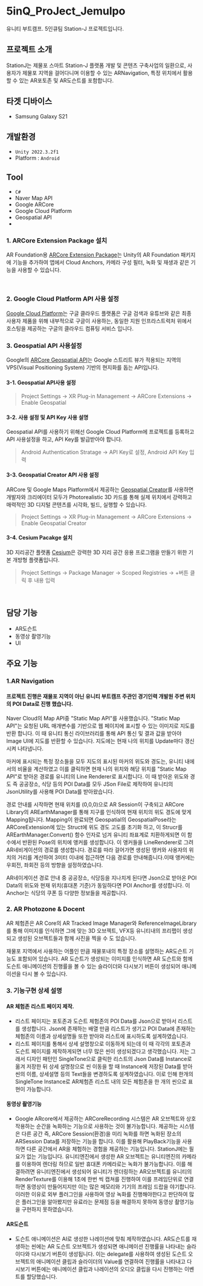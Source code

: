 # 5inQ_ProJect_Jemulpo
유니티 부트캠프.
5인큐팀 Station-J 프로젝트입니다.

## 프로젝트 소개
StationJ는 제물포 스마트 Station-J 플랫폼 개발 및 콘텐츠 구축사업의 일환으로, 사용자가 제물포 지역을 걸어다니며 이용할 수 있는 ARNavigation, 특정 위치에서 활용할 수 있는 AR포토존 및 AR도슨트를 포함합니다.

## 타겟 디바이스
- Samsung Galaxy S21

## 개발환경
- `Unity 2022.3.2f1`
- Platform : `Android`

## Tool 
- `C#`
- Naver Map API
- Google ARCore
- Google Cloud Platform
- Geospatial API
- 
### 1. ARCore Extension Package 설치
AR Foundation용 [ARCore Extension Package](https://developers.google.com/ar/develop/unity-arf/getting-started-extensions?hl=ko)는 Unity의 AR Foundation 패키지에 기능을 추가하여 앱에서 Cloud Anchors, 카메라 구성 필터, 녹화 및 재생과 같은 기능을 사용할 수 있습니다.

<br>

### 2. Google Cloud Platform API 사용 설정
[Google Cloud Platform](https://cloud.google.com/, "Google Cloud Platform")는 구글 클라우드 플랫폼은 구글 검색과 유튜브와 같은 최종 사용자 제품을 위해 내부적으로 구글이 사용하는, 동일한 지원 인프라스트럭처 위에서 호스팅을 제공하는 구글의 클라우드 컴퓨팅 서비스 입니다.

### 3. Geospatial API 사용설정
Google의 [ARCore Geospatial API](https://developers.google.com/ar/develop/geospatial?hl=ko, "Google ARCore 
 Geospatial")는 Google 스트리트 뷰가 적용되는 지역의 VPS(Visual Positioning System) 기반의 현지화를 돕는 API입니다.

#### 3-1. Geospatial API사용 설정
> Project Settings -> XR Plug-in Management -> ARCore Extensions -> Enable Geospatial

#### 3-2. 사용 설정 및 API Key 사용 설명
Geospatial API를 사용하기 위해선 Google Cloud Platform에 프로젝트를 등록하고 API 사용설정을 하고, API Key를 발급받아야 합니다.

> Android Authentication Stratage -> API Key로 설정, Android API Key 입력

#### 3-3. Geospatial Creator API 사용 설정
ARCore 및 Google Maps Platform에서 제공하는 [Geospatial Creator](https://developers.google.com/ar/geospatialcreator/intro?hl=ko, "Geospatial Creator")를 사용하면 개발자와 크리에이터 모두가 Photorealistic 3D 카드를 통해 실제 위치에서 강력하고 매력적인 3D 디지털 콘텐츠를 시각화, 빌드, 실행할 수 있습니다.

>  Project Settings -> XR Plug-in Management -> ARCore Extensions -> Enable Geospatial Creator

#### 3-4. Cesium Pacakge 설치
3D 지리공간 플랫폼 [Cesium](https://cesium.com/, "Cesium")은 강력한 3D 지리 공간 응용 프로그램을 만들기 위한 기본 개방형 플랫폼입니다.

> Project Settings -> Package Manager -> Scoped Registries -> +버튼 클릭 후 내용 입력

<br>

## 담당 기능
- AR도슨트
- 동영상 촬영기능
- UI

## 주요 기능
### 1.AR Navigation
#### 프로젝트 진행은 재물포 지역이 아닌 유니티 부트캠프 주관인 경기인력 개발원 주변 위치의 POI Data로 진행 했습니다.
Naver Cloud의 Map API중 "Static Map API"를 사용했습니다. "Static Map API"는 요청된 URL 매개변수를 기반으로 웹 페이지에 표시할 수 있는 이미지로 지도를 반환 합니다. 이 때 유니티 통신 라이브러리를 통해 API 통신 및 결과 값을 받아야 Image UI에 지도를 반환할 수 있습니다. 지도에는 현재 나의 위치를 Update마다 갱신시켜 나타냅니다. 

마커에 표시되는 특정 장소들을 모두  지도의 표시된 마커의 위도와 경도는, 유니티 내에서의 비율을 계산하였고 이를 클릭하면 현재 나의 위치와 해당 위치를 "Static Map API"로 받아온 경로를 유니티의 Line Renderer로 표시합니다. 이 때 받아온 위도와 경도 즉 공공장소, 식당 등의 POI Data를 모두 JSon File로 제작하여 유니티의 JsonUtility를 사용해 POI Data를 받아왔습니다.

경로 안내를 시작하면 현재 위치를 (0,0,0)으로 AR Session이 구축되고 ARCore Library의 AREarthManager를 통해 지구를 인식하여 현재 위치의 위도 경도에 맞게 Mapping됩니다. Mapping이 완료되면 Geospatial의 GeospatialPose라는 ARCoreExtension에 있는 Struct에 위도 경도 고도를 초기화 하고, 이 Strucr를 AREarthManager.Convert() 함수 인자로 넘겨 유니티 좌표계로 치환하게되면 이 함수에서 반환된 Pose의 위치에 앵커를 생성합니다. 이 앵커들을 LineRenderer로 그려 AR네비게이션의 경로를 생성합니다. 경로를 따라 걸어가면 생성된 앵커와 사용자의 위치의 거리를 계산하여 3미터 이내에 접근하면 다음 경로를 안내해줍니다.이때 앵커에는 우회전, 좌회전 등의 방향을 설정하였습니다. 

AR네이게이션 경로 안내 중 공공장소, 식당등을 지나치게 된다면 Json으로 받아온 POI Data의 위도와 현재 위치(휴대폰 기준)가 동일하다면 POI Anchor를 생성합니다. 이 Anchor는 식당의 쿠폰 등 다양한 정보들을 제공합니다. 

### 2. AR Photozone & Docent
AR 체험존은 AR Core의 AR Tracked Image Manager와 ReferenceImageLibrary를 통해 이미지를 인식하면 그에 맞는 3D 오브젝트, VFX등 유니티내의 프리팹이 생성되고 생성된 오브젝트들과 함께 사진을 찍을 수 도 있습니다.

재물포 지역에서 사용하는 어플인 만큼 재물포내의 특정 장소를 설명하는 AR도슨트 기능도 포함되어 있습니다. AR 도슨트가 생성되는 이미지를 인식하면 AR 도슨트와 함께 도슨트 애니메이션의 진행률을 볼 수 있는 슬라이더와 다시보기 버튼이 생성되어 애니메이션을 다시 볼 수 있습니다.

### 3. 기능구현  상세 설명
#### AR 체험존 리스트 페이지 제작.
  - 리스트 페이지는 포토존과 도슨트 체험존의 POI Data를 Json으로 받아서 리스트를 생성합니다. Json에 존재하는 배열 만큼 리스트가 생기고 POI Data에 존재하는 체험존의 이름과 상세설명들 또한 받아와 리스트에 표시하도록 설계하였습니다.
  - 리스트 페이지를 통해서 상세 설명창으로 이동하게 되는데 이 때 각각의 포토존과 도슨트 페이지를 제작하게되면 너무 많은 씬이 생성되겠다고 생각했습니다. 저는 그래서 디자인 패턴인 SingleTone으로 클릭한 리스트의 Json Data를 Instance로 옮겨 저장한 뒤 상세 설명창으로 씬 이동을 할 때 Instance에 저장된 Data를 받아 씬의 이름, 상세설명 등의 Text들을 변경하도록 설계하였습니다. 이로 인해 한개의 SingleTone Instance로 AR체험존 리스트 내의 모든 체험존을 한 개의 씬으로 표현이 가능합니다.

#### 동영상 촬영기능
- Google ARcore에서 제공하는 ARCoreRecording 시스템은 AR 오브젝트와 상호작용하는 순간을 녹화하는 기능으로 사용하는 것이 불가능합니다. 제공하는 시스템은 다른 공간 즉, ARCore Session(환경)을 미리 녹화를 하면 녹화된 장소의 ARSession Data를 저장하는 기능을 합니다. 이를 활용해 PlayBack기능을 사용하면 다른 공간에서 AR을 체험하는 경험을 제공하는 기능입니다. StationJ에는 필요가 없는 기능입니다. 유니티엔진에서 생성한 AR 오브젝트는 유니티엔진의 카메라를 이용하여 렌더링 하므로 일반 휴대폰 카메라로는 녹화가 불가능합니다. 이를 해결하려면 유니티엔진에서 생성되어 유니티가 렌더링하는 AR오브젝트를 유니티의 RenderTexture를 이용해 1초에 한번 씩 캡쳐를 진행하여 이를 프레임단위로 연결하면 동영상이 만들어지지만 이는 많은 메모리와 기기의 프레임 드랍을 야기합니다. 이러한 이유로 외부 플러그인을 사용하여 영상 녹화를 진행해야한다고 판단하여 많은 플러그인을 알아봤지만 유료라는 문제점 등을 해결하지 못하여 동영상 촬영기능을 구현하지 못하였습니다.

#### AR도슨트
- 도슨트 애니메이션은 AI로 생성한 나레이션에 맞춰 제작하였습니다. AR도슨트를 재생하는 씬에는 AR 도슨트 오브젝트가 생성되면 애니메이션 진행률을 나타내는 슬라이다와 다시보기 버튼이 생성됩니다. 이는 delegate를 사용하여 생성된 도슨트 오브젝트의 애니메이션 클립과 슬라이더의 Value를 연결하여 진행률을 나타내고 다시보기 버튼에는 애니메이션 클립과 나레이션의 오디오 클립을 다시 진행하는 이벤트를 할당했습니다.

